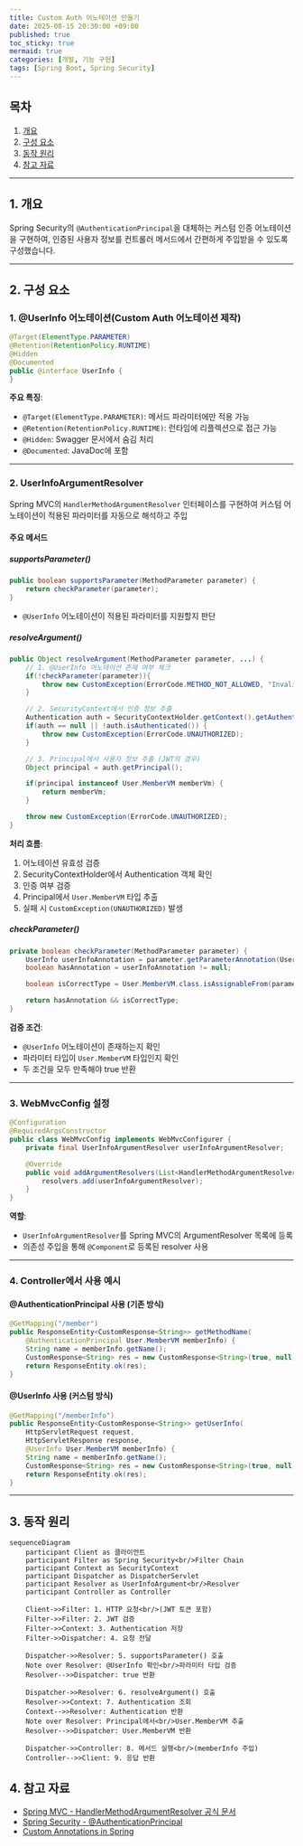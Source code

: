 ```yaml
---
title: Custom Auth 어노테이션 만들기
date: 2025-08-15 20:30:00 +09:00
published: true
toc_sticky: true
mermaid: true
categories: [개발, 기능 구현]
tags: [Spring Boot, Spring Security]
---
```


## 목차
1. [개요](#1-개요)
2. [구성 요소](#2-구성-요소)
3. [동작 원리](#3-동작-원리)
4. [참고 자료](#4-참고-자료)

---

## 1. 개요

Spring Security의 `@AuthenticationPrincipal`을 대체하는 커스텀 인증 어노테이션을 구현하여, 인증된 사용자 정보를 컨트롤러 메서드에서 간편하게 주입받을 수 있도록 구성했습니다.

---

## 2. 구성 요소

### 1. @UserInfo 어노테이션(Custom Auth 어노테이션 제작)

```java
@Target(ElementType.PARAMETER)
@Retention(RetentionPolicy.RUNTIME)
@Hidden
@Documented
public @interface UserInfo {
}
```

**주요 특징**:

- `@Target(ElementType.PARAMETER)`: 메서드 파라미터에만 적용 가능
- `@Retention(RetentionPolicy.RUNTIME)`: 런타임에 리플렉션으로 접근 가능
- `@Hidden`: Swagger 문서에서 숨김 처리
- `@Documented`: JavaDoc에 포함

---

### 2. UserInfoArgumentResolver

Spring MVC의 `HandlerMethodArgumentResolver` 인터페이스를 구현하여 커스텀 어노테이션이 적용된 파라미터를 자동으로 해석하고 주입

#### 주요 메서드

##### supportsParameter()

```java
public boolean supportsParameter(MethodParameter parameter) {
    return checkParameter(parameter);
}
```

- `@UserInfo` 어노테이션이 적용된 파라미터를 지원할지 판단

##### resolveArgument()

```java
public Object resolveArgument(MethodParameter parameter, ...) {
    // 1. @UserInfo 어노테이션 존재 여부 체크
    if(!checkParameter(parameter)){
        throw new CustomException(ErrorCode.METHOD_NOT_ALLOWED, "Invalid Annotation...");
    }

    // 2. SecurityContext에서 인증 정보 추출
    Authentication auth = SecurityContextHolder.getContext().getAuthentication();
    if(auth == null || !auth.isAuthenticated()) {
        throw new CustomException(ErrorCode.UNAUTHORIZED);
    }

    // 3. Principal에서 사용자 정보 추출 (JWT의 경우)
    Object principal = auth.getPrincipal();

    if(principal instanceof User.MemberVM memberVm) {
        return memberVm;
    }

    throw new CustomException(ErrorCode.UNAUTHORIZED);
}
```

**처리 흐름**:

1. 어노테이션 유효성 검증
2. SecurityContextHolder에서 Authentication 객체 확인
3. 인증 여부 검증
4. Principal에서 `User.MemberVM` 타입 추출
5. 실패 시 `CustomException(UNAUTHORIZED)` 발생

##### checkParameter()

```java
private boolean checkParameter(MethodParameter parameter) {
    UserInfo userInfoAnnotation = parameter.getParameterAnnotation(UserInfo.class);
    boolean hasAnnotation = userInfoAnnotation != null;

    boolean isCorrectType = User.MemberVM.class.isAssignableFrom(parameter.getParameterType());

    return hasAnnotation && isCorrectType;
}
```

**검증 조건**:

- `@UserInfo` 어노테이션이 존재하는지 확인
- 파라미터 타입이 `User.MemberVM` 타입인지 확인
- 두 조건을 모두 만족해야 true 반환

---

### 3. WebMvcConfig 설정

```java
@Configuration
@RequiredArgsConstructor
public class WebMvcConfig implements WebMvcConfigurer {
    private final UserInfoArgumentResolver userInfoArgumentResolver;

    @Override
    public void addArgumentResolvers(List<HandlerMethodArgumentResolver> resolvers) {
        resolvers.add(userInfoArgumentResolver);
    }
}
```

**역할**:

- `UserInfoArgumentResolver`를 Spring MVC의 ArgumentResolver 목록에 등록
- 의존성 주입을 통해 `@Component`로 등록된 resolver 사용

---

### 4. Controller에서 사용 예시

#### @AuthenticationPrincipal 사용 (기존 방식)

```java
@GetMapping("/member")
public ResponseEntity<CustomResponse<String>> getMethodName(
    @AuthenticationPrincipal User.MemberVM memberInfo) {
    String name = memberInfo.getName();
    CustomResponse<String> res = new CustomResponse<String>(true, null, name);
    return ResponseEntity.ok(res);
}
```

#### @UserInfo 사용 (커스텀 방식)

```java
@GetMapping("/memberInfo")
public ResponseEntity<CustomResponse<String>> getUserInfo(
    HttpServletRequest request,
    HttpServletResponse response,
    @UserInfo User.MemberVM memberInfo) {
    String name = memberInfo.getName();
    CustomResponse<String> res = new CustomResponse<String>(true, null, name);
    return ResponseEntity.ok(res);
}
```

---

## 3. 동작 원리

```mermaid
sequenceDiagram
    participant Client as 클라이언트
    participant Filter as Spring Security<br/>Filter Chain
    participant Context as SecurityContext
    participant Dispatcher as DispatcherServlet
    participant Resolver as UserInfoArgument<br/>Resolver
    participant Controller as Controller

    Client->>Filter: 1. HTTP 요청<br/>(JWT 토큰 포함)
    Filter->>Filter: 2. JWT 검증
    Filter->>Context: 3. Authentication 저장
    Filter->>Dispatcher: 4. 요청 전달

    Dispatcher->>Resolver: 5. supportsParameter() 호출
    Note over Resolver: @UserInfo 확인<br/>파라미터 타입 검증
    Resolver-->>Dispatcher: true 반환

    Dispatcher->>Resolver: 6. resolveArgument() 호출
    Resolver->>Context: 7. Authentication 조회
    Context-->>Resolver: Authentication 반환
    Note over Resolver: Principal에서<br/>User.MemberVM 추출
    Resolver-->>Dispatcher: User.MemberVM 반환

    Dispatcher->>Controller: 8. 메서드 실행<br/>(memberInfo 주입)
    Controller-->>Client: 9. 응답 반환
```

## 4. 참고 자료

- [Spring MVC - HandlerMethodArgumentResolver 공식 문서](https://docs.spring.io/spring-framework/docs/current/javadoc-api/org/springframework/web/method/support/HandlerMethodArgumentResolver.html)
- [Spring Security - @AuthenticationPrincipal](https://docs.spring.io/spring-security/reference/servlet/integrations/mvc.html#mvc-authentication-principal)
- [Custom Annotations in Spring](https://www.baeldung.com/spring-mvc-custom-annotation)